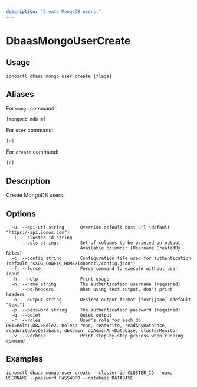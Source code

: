 ```yaml
---
description: "Create MongoDB users."
---
```


# DbaasMongoUserCreate

## Usage

```text
ionosctl dbaas mongo user create [flags]
```

## Aliases

For `mongo` command:

```text
[mongodb mdb m]
```

For `user` command:

```text
[u]
```

For `create` command:

```text
[c]
```

## Description

Create MongoDB users.

## Options

```text
  -u, --api-url string      Override default host url (default "https://api.ionos.com")
  -i, --cluster-id string   
      --cols strings        Set of columns to be printed on output 
                            Available columns: [Username CreatedBy Roles]
  -c, --config string       Configuration file used for authentication (default "$XDG_CONFIG_HOME/ionosctl/config.json")
  -f, --force               Force command to execute without user input
  -h, --help                Print usage
  -n, --name string         The authentication username (required)
      --no-headers          When using text output, don't print headers
  -o, --output string       Desired output format [text|json] (default "text")
  -p, --password string     The authentication password (required)
  -q, --quiet               Quiet output
  -r, --roles               User's role for each db. DB1=Role1,DB2=Role2. Roles: read, readWrite, readAnyDatabase, readWriteAnyDatabase, dbAdmin, dbAdminAnyDatabase, clusterMonitor
  -v, --verbose             Print step-by-step process when running command
```

## Examples

```text
ionosctl dbaas mongo user create --cluster-id CLUSTER_ID --name USERNAME --password PASSWORD --database DATABASE
```

